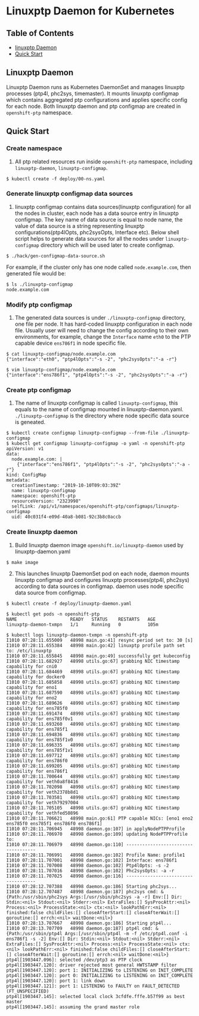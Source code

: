 # Linuxptp Daemon for Kubernetes
## Table of Contents

- [linuxptp Daemon](#linuxptp-daemon)
- [Quick Start](#quick-start)

## Linuxptp Daemon
Linuxptp Daemon runs as Kubernetes DaemonSet and manages linuxptp processes (ptp4l, phc2sys, timemaster).
It mounts linuxptp configmap which contains aggregated ptp configurations and applies specific config for each node.
Both linuxptp daemon and ptp configmap are created in `openshift-ptp` namespace.

## Quick Start

### Create namespace

1. All ptp related resources run inside `openshift-ptp` namespace, including `linuxptp-daemon`, `linuxptp-configmap`.
```
$ kubectl create -f deploy/00-ns.yaml
```

### Generate linuxptp configmap data sources

1. linuxptp configmap contains data sources(linuxptp configuration) for all the nodes in cluster, each node has a data source entry in linuxptp configmap. The key name of data source is equal to node name, the value of data source is a string representing linuxptp configurations(ptp4lOpts, phc2sysOpts, Interface etc). Below shell script helps to generate data sources for all the nodes under `linuxptp-configmap` directory which will be used later to create configmap.
```
$ ./hack/gen-configmap-data-source.sh

```

For example, if the cluster only has one node called `node.example.com`, then generated file would be:
```
$ ls ./linuxptp-configmap
node.example.com
```

### Modify ptp configmap

1. The generated data sources is under `./linuxptp-configmap` directory, one file per node. It has hard-coded linuxptp configuration in each node file. Usually user will need to change the config according to their own environments, for example, change the `Interface` name `eth0` to the PTP capable device `ens786f1` in node specific file.

```
$ cat linuxptp-configmap/node.example.com
{"interface":"eth0", "ptp4lOpts":"-s -2", "phc2sysOpts":"-a -r"}

$ vim linuxptp-configmap/node.example.com
{"interface":"ens786f1", "ptp4lOpts":"-s -2", "phc2sysOpts":"-a -r"}
```

### Create ptp configmap

1. The name of linuxptp configmap is called `linuxptp-configmap`, this equals to the name of configmap mounted in linuxptp-daemon.yaml. `./linuxptp-configmap` is the directory where node specific data source is geneated.
```
$ kubectl create configmap linuxptp-configmap --from-file ./linuxptp-configmap
$ kubectl get configmap linuxptp-configmap -o yaml -n openshift-ptp
apiVersion: v1
data:
  node.example.com: |
    {"interface":"ens786f1", "ptp4lOpts":"-s -2", "phc2sysOpts":"-a -r"}
kind: ConfigMap
metadata:
  creationTimestamp: "2019-10-10T09:03:39Z"
  name: linuxptp-configmap
  namespace: openshift-ptp
  resourceVersion: "2323998"
  selfLink: /api/v1/namespaces/openshift-ptp/configmaps/linuxptp-configmap
  uid: 40c031f4-e09d-40a8-b081-92c3b8c0accb
```

### Create linuxptp daemon

1. Build linuxptp daemon image `openshift.io/linuxptp-daemon` used by linuxptp-daemon.yaml

```
$ make image
```

2. This launches linuxptp DaemonSet pod on each node, daemon mounts linuxptp configmap and configures linuxptp processes(ptp4l, phc2sys) according to data sources in configmap. daemon uses node specific data source from configmap.

```
$ kubectl create -f deploy/linuxptp-daemon.yaml

$ kubectl get pods -n openshift-ptp
NAME                    READY   STATUS    RESTARTS   AGE
linuxptp-daemon-txmpn   1/1     Running   0          105m

$ kubectl logs linuxptp-daemon-txmpn -n openshift-ptp
I1010 07:28:11.655009   48998 main.go:41] resync period set to: 30 [s]
I1010 07:28:11.655384   48998 main.go:42] linuxptp profile path set to: /etc/linuxptp
I1010 07:28:11.655845   48998 main.go:49] successfully get kubeconfig
I1010 07:28:11.682927   48998 utils.go:67] grabbing NIC timestamp capability for cni0
I1010 07:28:11.684469   48998 utils.go:67] grabbing NIC timestamp capability for docker0
I1010 07:28:11.685858   48998 utils.go:67] grabbing NIC timestamp capability for eno1
I1010 07:28:11.687590   48998 utils.go:67] grabbing NIC timestamp capability for eno2
I1010 07:28:11.689626   48998 utils.go:67] grabbing NIC timestamp capability for ens785f0
I1010 07:28:11.691474   48998 utils.go:67] grabbing NIC timestamp capability for ens785f0v1
I1010 07:28:11.693260   48998 utils.go:67] grabbing NIC timestamp capability for ens785f1
I1010 07:28:11.694836   48998 utils.go:67] grabbing NIC timestamp capability for ens785f1v0
I1010 07:28:11.696335   48998 utils.go:67] grabbing NIC timestamp capability for ens785f1v1
I1010 07:28:11.697712   48998 utils.go:67] grabbing NIC timestamp capability for ens786f0
I1010 07:28:11.699205   48998 utils.go:67] grabbing NIC timestamp capability for ens786f1
I1010 07:28:11.700644   48998 utils.go:67] grabbing NIC timestamp capability for veth0a8f8416
I1010 07:28:11.702098   48998 utils.go:67] grabbing NIC timestamp capability for veth2378b8d1
I1010 07:28:11.703581   48998 utils.go:67] grabbing NIC timestamp capability for veth79297004
I1010 07:28:11.705105   48998 utils.go:67] grabbing NIC timestamp capability for vethfed50896
I1010 07:28:11.706621   48998 main.go:61] PTP capable NICs: [eno1 eno2 ens785f0 ens785f1 ens786f0 ens786f1]
I1010 07:28:11.706945   48998 daemon.go:107] in applyNodePTPProfile
I1010 07:28:11.706970   48998 daemon.go:109] updating NodePTPProfile to:
I1010 07:28:11.706979   48998 daemon.go:110] ------------------------------------
I1010 07:28:11.706991   48998 daemon.go:102] Profile Name: profile1
I1010 07:28:11.707001   48998 daemon.go:102] Interface: ens786f1
I1010 07:28:11.707008   48998 daemon.go:102] Ptp4lOpts: -s -2
I1010 07:28:11.707016   48998 daemon.go:102] Phc2sysOpts: -a -r
I1010 07:28:11.707025   48998 daemon.go:116] ------------------------------------
I1010 07:28:12.707388   48998 daemon.go:186] Starting phc2sys...
I1010 07:28:12.707487   48998 daemon.go:187] phc2sys cmd: &{Path:/usr/sbin/phc2sys Args:[/usr/sbin/phc2sys -a -r] Env:[] Dir: Stdin:<nil> Stdout:<nil> Stderr:<nil> ExtraFiles:[] SysProcAttr:<nil> Process:<nil> ProcessState:<nil> ctx:<nil> lookPathErr:<nil> finished:false childFiles:[] closeAfterStart:[] closeAfterWait:[] goroutine:[] errch:<nil> waitDone:<nil>}
I1010 07:28:13.707667   48998 daemon.go:186] Starting ptp4l...
I1010 07:28:13.707709   48998 daemon.go:187] ptp4l cmd: &{Path:/usr/sbin/ptp4l Args:[/usr/sbin/ptp4l -m -f /etc/ptp4l.conf -i ens786f1 -s -2] Env:[] Dir: Stdin:<nil> Stdout:<nil> Stderr:<nil> ExtraFiles:[] SysProcAttr:<nil> Process:<nil> ProcessState:<nil> ctx:<nil> lookPathErr:<nil> finished:false childFiles:[] closeAfterStart:[] closeAfterWait:[] goroutine:[] errch:<nil> waitDone:<nil>}
ptp4l[1903447.096]: selected /dev/ptp3 as PTP clock
ptp4l[1903447.120]: driver rejected most general HWTSTAMP filter
ptp4l[1903447.120]: port 1: INITIALIZING to LISTENING on INIT_COMPLETE
ptp4l[1903447.120]: port 0: INITIALIZING to LISTENING on INIT_COMPLETE
ptp4l[1903447.120]: port 1: link down
ptp4l[1903447.121]: port 1: LISTENING to FAULTY on FAULT_DETECTED (FT_UNSPECIFIED)
ptp4l[1903447.145]: selected local clock 3cfdfe.fffe.b57f99 as best master
ptp4l[1903447.145]: assuming the grand master role
```
